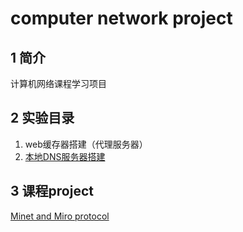 # computer network project

## 1 简介

计算机网络课程学习项目

## 2 实验目录

1. web缓存器搭建（代理服务器）
2. [本地DNS服务器搭建][]

[本地DNS服务器搭建]: http://www.freehao123.com/dnsmasq/

## 3 课程project

[Minet and Miro protocol][]

[Minet and Miro protocol]: https://github.com/wujr5/computer-network-project/blob/master/project-proposal.md
